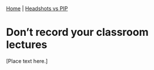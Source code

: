 [<i class="fas fa-home"></i> Home](/cs-vtmit-practices/) | [Headshots vs PIP <i class="far fa-arrow-alt-circle-right"></i>](headshots-vs-pip.html)

# Don’t record your classroom lectures

[Place text here.]
